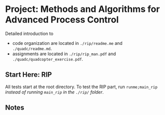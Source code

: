 # Project: Methods and Algorithms for Advanced Process Control

Detailed introduction to

- code organization are located in `./rip/readme.me` and `./quadc/readme.md`.
- assignments are located in `./rip/rip_man.pdf` and `./quadc/quadcopter_exercise.pdf`.

## Start Here: RIP

All tests start at the root directory. To test the RIP part, run `runme;main_rip` *instead of running `main_rip` in the `./rip/` folder*.

## Notes
